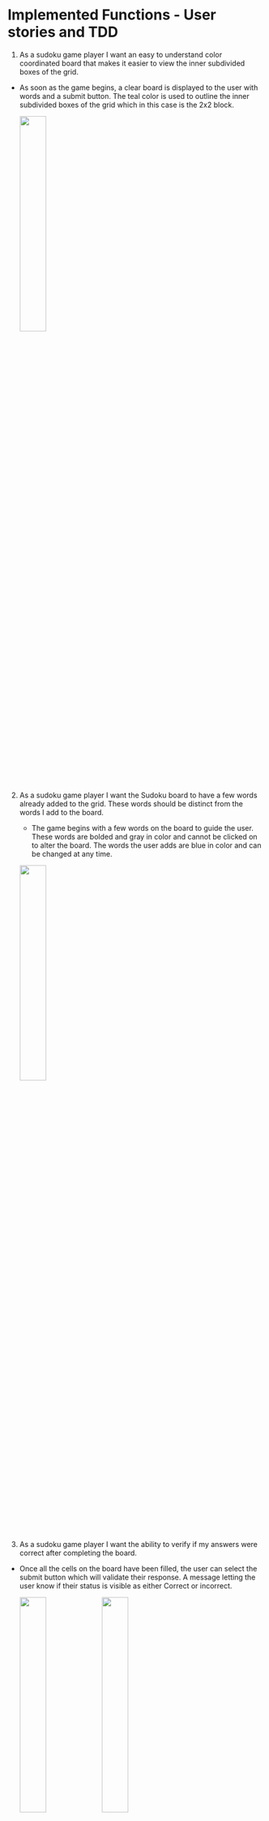 
# Implemented Functions - User stories and TDD


1.  As a sudoku game player I want an easy to understand color coordinated board that makes it easier to view the inner subdivided boxes of the grid.


- As soon as the game begins, a clear board is displayed to the user with words and a submit button. The teal color is used to outline the inner subdivided boxes of the
 grid which in this case is the 2x2 block.

    <p float="left">
        <img src="/img/main_submit.png" width="33%" />
    </p>
    
    <br>


2.  As a sudoku game player I want the Sudoku board to have a few words already added to the grid. These words should be distinct from the words I add to the board.

    - The game begins with a few words on the board to guide the user. These words are bolded and gray in color and cannot be clicked on to alter the board. The words the user adds are blue in color and can be changed at any time.

    <p float="left">
        <img src="/img/addedword.png" width="33%" />
    </p>
     <br>
3.   As a sudoku game player I want the ability to verify if my answers were correct after completing the board.

- Once all the cells on the board have been filled, the user can select the submit button which will validate their response. A message letting the user know if their status is visible as either Correct or incorrect.

    <p float="left">
        <img src="/img/correct_sol.png" width="33%" />
        <img src="/img/incorrectsol.png" width="33%" />
    </p>
    <br>
    


## Iteration 3 - To be implemented features


# Different Devices


1. As someone who wants to learn new vocabulary, I prefer playing the language learning Sudoku game on a bigger screen to better view the contents such as longer words and enhance my gameplay experience.
    - Sudoku game users have the ability to play the game on devices with larger screens such as Ipad/Tablet. When the app is initially opened it detects the type of device being used and adjusts accordingly to fit the different screen sizes and displays the sudoku board and buttons in a responsive and organized manner.

    <p float="left">
        <img src="/img/9x9gridboard.PNG" width="33%" />
    </p>
    <br>

2. As someone who uses public transport regularly, I want to be able to play the Sudoku game in landscape mode to better read longer words without compromising on the functionally of the game
    -  When the user rotates the screen from portrait to landscape mode, the app detects the change internally and adjusts the app features accordingly. The landscape view allows for longer words to be visible in larger fonts and thus the Sudoku board is placed to one side of the screen to broaden the cells in the boards to
       showcase the longer words. The gameplay buttons are placed parallel to the sudoku board so that the user can easily click on a button and add words to the board. The core functionality of the game remains the same regardless of portrait or landscape mode.
    <p float="left">
    <img src="/img/landscape-potrait.PNG" width="55%" />
    </p>



# Different Size Sudoku Grids



1. As a language teacher, I want to personalize the game for my students based on their level of understanding and to meet their language learning goals without making the game unnecessarily difficult or easy.
    - As soon as the app is opened the user can pick the level of difficulty they would like to play with. Each level corresponds to a grid size, for example an Easy level would be of grid size 4x4, Medium is grid size 6x6 and Difficult is grid size 9x9 and Extra difficult to 12x12.

    <p float="left">
    <img src="/img/4x4gridboard.PNG" width="33%" />
    <img src="/img/6x6gridboard.PNG" width="33%" />
    </p>

2. As a language learner who is an expert in Sudoku, I would like to play in a challenging mode which has a grid size of 12x12 so I can learn many new words and enjoy the game.
    - On the menu page, the user can select the level of difficulty they would like to play with and there is an option to play on a 12x12 board for an extra challenge. Once the user selects that option, a 12x12 board is generated on the screen with 12 corresponding word pairs.
    <p float="left">
    <img src="/img/12x12gridboard.PNG" width="33%" />
    </p>



# Additional Features

For the upcoming iteration, we hope to implement the above outlined features as well additional gameplay features to enhance the user's language learning experience.
Below are the features that have carried over from Iteration 1 which we we will be implementing for Iteration 3:

1.  As a novice user, the user interface user interface an easy-to-use, so that I don't get frustrated while playing.

    - When a user plays the game, pressing on the grid will highlight it, and tapping on the word will place that word into the grid.

    <p float="left">
    <img src="/img/initialBoard.jpg" width="33%" />
    <img src="/img/onInsert_initial.jpg" width="33%" /> 
    <img src="/img/onInsert_done.jpg" width="33%" />
    </p>

    - When a user plays the game, pressing on the grid will highlight it, and then pressing the delete button will remove the word from that grid.

    <p float="left">
    <img src="/img/onDelete_initial.jpg" width="33%"  />
    <img src="/img/onDelete_2.jpg" width="33%" /> 
    <img src="/img/onDelete_done.jpg" width="33%" />
    </p>

    - When the user clicks on the undo button, the most recent action is reverted

    <p float="left">
    <img src="/img/undoimg.jpg" width="33%"  />
    </p>
    
    <br>

2.  As a novice user, I want hints for words that I don't know, so that I can still progress through the game.

    - When a user gets stuck, tapping on hint button will randomly fill in a grid with the correct answer.

    <p float="left">
    <img src="/img/onHint_initial.jpg" width="33%" />
    <img src="/img/onHint_done.jpg" width="33%" />
    </p>

    - When a user doesn't know a word, highlighting a word then tapping on the hint button will provide an explanation of the word.

    <br>

4.  As a language learner, I want to progressively learn new word sets, so that I can feel a sense of accomplishment as I learn the language.
    - When a user selects to play the progressive levels gamemode, they will be given levels that they must complete before moving onto the next. Each level will not necessarily get progressively harder, rather each level is a defined category of words the user will be focusing on and to beat the level the user must complete the sudoku within a time limit. Users who try to advance to the next level without completing the previous will be prompted with an error that tells them the level they must complete to unlock this.

    <img src="/img/progressive.png" width="50%" />
    <br>

5.  As a novice user, I want a help menu, to learn the rules of the game and to learn about app features 

    - When a user selects the 'Help' button, a dialog pops up on the screen to explain the rules of the game

    <p float="left">
    <img src="/img/help.jpg" width="49%">
    <img src="/img/help2.jpg" width="49%">
    </p>

    <br>

6.  As an expert user, I want to see where I rank in comparison to others and thus want a leaderboard so that I can showcase my learning accomplishments.

    - While a user is playing the game, there is a timer to keep track of the time. Once the game is completed, the user has the option to enter the score in the leaderboard. The leaderboard is categorized by difficulty, and displays the username and time taken, ranked in terms of time.

    <img src="/img/leaderboard.jpg" width="70%" />

    <br>

7.  As a language learner, I want an option to change to another language, so that there are more varieties of languages to learn.

    - When the user opens the app, they are shown the Home page which includes a dropdown from which the user can select the language they are interested in learning. Once the user clicks on one of the language options, they are able to add word pairs into the Dictionary. Once the desired words they wish to play with are added to the Dictionary, they can select the “Start game” button and a new Sudoku game with those words is created.

    <p float="left">
    <img src="/img/language.jpg" width="49%">
    <img src="/img/language2.jpg" width="49%">
    </p>

    <br>

8.  As a language teacher, I want to add new words, so that my students can learn specific words and enrich their vocabulary pool.

    - On the home page, there is a button that allows the user to add words to a Dictionary. The user will be able to add word pairings by filling in textboxes and clicking the “Add to Dictionary” button to add the pair of words to the Dictionary. Once at least nine words have been added to the dictionary, users have the ability to select which words they would like to generate a Sudoku board with. Lastly, by clicking on the start game button, a Sudoku board with words from the language the user knows appear on the board while words from the language the user is trying to learn are in the form of buttons.

    <p float="left">
    <img src="/img/dictionary.jpg" width="49%">
    <img src="/img/dictionary2.jpg" width="49%">
    </p>

    <img src="/img/dictionary3.jpg" width="49%">

